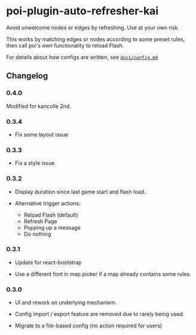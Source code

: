 # poi-plugin-auto-refresher-kai

Avoid unwelcome nodes or edges by refreshing. Use at your own risk.

This works by matching edges or nodes according to some preset rules,
then call poi's own functionality to reload Flash.

For details about how configs are written, see [`docs/config.md`](docs/config.md)

## Changelog

### 0.4.0

Modified for kancolle 2nd.

### 0.3.4

- Fix some layout issue

### 0.3.3

- Fix a style issue

### 0.3.2

- Display duration since last game start and flash load.

- Alternative trigger actions:

    - Reload Flash (default)
    - Refresh Page
    - Popping up a message
    - Do nothing

### 0.3.1

- Update for react-bootstrap

- Use a different font in map picker if a map already contains some rules.

### 0.3.0

- UI and rework on underlying mechanism.

- Config import / export feature are removed due to rarely being used.

- Migrate to a file-based config (no action required for users)
